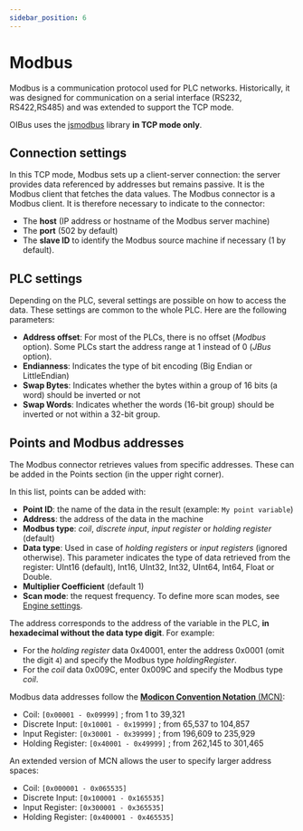 ```yaml
---
sidebar_position: 6
---
```


# Modbus

Modbus is a communication protocol used for PLC networks. Historically, it was designed for communication on a serial 
interface (RS232, RS422,RS485) and was extended to support the TCP mode.

OIBus uses the [jsmodbus](https://github.com/Cloud-Automation/node-modbus) library **in TCP mode only**.

## Connection settings
In this TCP mode, Modbus sets up a client-server connection: the server provides data referenced by addresses but
remains passive. It is the Modbus client that fetches the data values. The Modbus connector is a Modbus client. It is
therefore necessary to indicate to the connector:
- The **host** (IP address or hostname of the Modbus server machine)
- The **port** (502 by default)
- The **slave ID** to identify the Modbus source machine if necessary (1 by default).


## PLC settings
Depending on the PLC, several settings are possible on how to access the data. These settings are common to the whole
PLC. Here are the following parameters:
- **Address offset**: For most of the PLCs, there is no offset (_Modbus_ option). Some PLCs start the address range at 1 
instead of 0 (_JBus_ option).
- **Endianness**: Indicates the type of bit encoding (Big Endian or LittleEndian)
- **Swap Bytes**: Indicates whether the bytes within a group of 16 bits (a word) should be inverted or not
- **Swap Words**: Indicates whether the words (16-bit group) should be inverted or not within a 32-bit group.

## Points and Modbus addresses
The Modbus connector retrieves values from specific addresses. These can be added in the Points section (in the upper right
corner).

In this list, points can be added with:
- **Point ID**: the name of the data in the result (example: `My point variable`)
- **Address**: the address of the data in the machine
- **Modbus type**: _coil_, _discrete input_, _input register_ or _holding register_ (default)
- **Data type**: Used in case of _holding registers_ or _input registers_ (ignored otherwise). This parameter indicates
the type of data retrieved from the register: UInt16 (default), Int16, UInt32, Int32, UInt64, Int64, Float or Double.
- **Multiplier Coefficient** (default 1)
- **Scan mode**: the request frequency. To define more scan modes, see [Engine settings](../engine/scan-modes.md).  

The address corresponds to the address of the variable in the PLC, **in hexadecimal without the data type digit**. For
example:
- For the _holding register_ data 0x40001, enter the address 0x0001 (omit the digit `4`) and specify the Modbus type
  _holdingRegister_.
- For the _coil_ data 0x009C, enter 0x009C and specify the Modbus type _coil_.

Modbus data addresses follow the [**Modicon Convention Notation** (MCN)](https://www.modbus.org/docs/PI_MBUS_300.pdf):
- Coil: `[0x00001 - 0x09999]` ; from 1 to 39,321
- Discrete Input: `[0x10001 - 0x19999]` ; from 65,537 to 104,857
- Input Register: `[0x30001 - 0x39999]` ; from 196,609 to 235,929
- Holding Register: `[0x40001 - 0x49999]` ; from 262,145 to 301,465

An extended version of MCN allows the user to specify larger address spaces:
- Coil: `[0x000001 - 0x065535]`
- Discrete Input: `[0x100001 - 0x165535]`
- Input Register: `[0x300001 - 0x365535]`
- Holding Register: `[0x400001 - 0x465535]`



